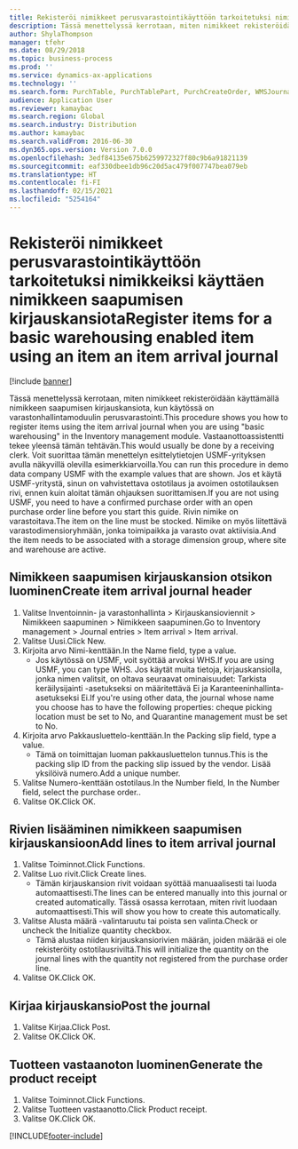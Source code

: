 ```yaml
---
title: Rekisteröi nimikkeet perusvarastointikäyttöön tarkoitetuksi nimikkeiksi käyttäen nimikkeen saapumisen kirjauskansiota
description: Tässä menettelyssä kerrotaan, miten nimikkeet rekisteröidään käyttämällä nimikkeen saapumisen kirjauskansiota, kun käytössä on varastonhallintamoduulin perusvarastointi.
author: ShylaThompson
manager: tfehr
ms.date: 08/29/2018
ms.topic: business-process
ms.prod: ''
ms.service: dynamics-ax-applications
ms.technology: ''
ms.search.form: PurchTable, PurchTablePart, PurchCreateOrder, WMSJournalTable, WMSJournalCreate, PurchEditLines
audience: Application User
ms.reviewer: kamaybac
ms.search.region: Global
ms.search.industry: Distribution
ms.author: kamaybac
ms.search.validFrom: 2016-06-30
ms.dyn365.ops.version: Version 7.0.0
ms.openlocfilehash: 3edf84135e675b6259972327f80c9b6a91821139
ms.sourcegitcommit: eaf330dbee1db96c20d5ac479f007747bea079eb
ms.translationtype: HT
ms.contentlocale: fi-FI
ms.lasthandoff: 02/15/2021
ms.locfileid: "5254164"
---
```

# <a name="register-items-for-a-basic-warehousing-enabled-item-using-an-item-an-item-arrival-journal"></a><span data-ttu-id="0edb2-103">Rekisteröi nimikkeet perusvarastointikäyttöön tarkoitetuksi nimikkeiksi käyttäen nimikkeen saapumisen kirjauskansiota</span><span class="sxs-lookup"><span data-stu-id="0edb2-103">Register items for a basic warehousing enabled item using an item an item arrival journal</span></span>

[!include [banner](../../includes/banner.md)]

<span data-ttu-id="0edb2-104">Tässä menettelyssä kerrotaan, miten nimikkeet rekisteröidään käyttämällä nimikkeen saapumisen kirjauskansiota, kun käytössä on varastonhallintamoduulin perusvarastointi.</span><span class="sxs-lookup"><span data-stu-id="0edb2-104">This procedure shows you how to register items using the item arrival journal when you are using "basic warehousing" in the Inventory management module.</span></span> <span data-ttu-id="0edb2-105">Vastaanottoassistentti tekee yleensä tämän tehtävän.</span><span class="sxs-lookup"><span data-stu-id="0edb2-105">This would usually be done by a receiving clerk.</span></span> <span data-ttu-id="0edb2-106">Voit suorittaa tämän menettelyn esittelytietojen USMF-yrityksen avulla näkyvillä olevilla esimerkkiarvoilla.</span><span class="sxs-lookup"><span data-stu-id="0edb2-106">You can run this procedure in demo data company USMF with the example values that are shown.</span></span>  <span data-ttu-id="0edb2-107">Jos et käytä USMF-yritystä, sinun on vahvistettava ostotilaus ja avoimen ostotilauksen rivi, ennen kuin aloitat tämän ohjauksen suorittamisen.</span><span class="sxs-lookup"><span data-stu-id="0edb2-107">If you are not using USMF, you need to have a confirmed purchase order with an open purchase order line before you start this guide.</span></span> <span data-ttu-id="0edb2-108">Rivin nimike on varastoitava.</span><span class="sxs-lookup"><span data-stu-id="0edb2-108">The item on the line must be stocked.</span></span> <span data-ttu-id="0edb2-109">Nimike on myös liitettävä varastodimensioryhmään, jonka toimipaikka ja varasto ovat aktiivisia.</span><span class="sxs-lookup"><span data-stu-id="0edb2-109">And the item needs to be associated with a storage dimension group, where site and warehouse are active.</span></span>


## <a name="create-item-arrival-journal-header"></a><span data-ttu-id="0edb2-110">Nimikkeen saapumisen kirjauskansion otsikon luominen</span><span class="sxs-lookup"><span data-stu-id="0edb2-110">Create item arrival journal header</span></span>
1. <span data-ttu-id="0edb2-111">Valitse Inventoinnin- ja varastonhallinta > Kirjauskansioviennit > Nimikkeen saapuminen > Nimikkeen saapuminen.</span><span class="sxs-lookup"><span data-stu-id="0edb2-111">Go to Inventory management > Journal entries > Item arrival > Item arrival.</span></span>
2. <span data-ttu-id="0edb2-112">Valitse Uusi.</span><span class="sxs-lookup"><span data-stu-id="0edb2-112">Click New.</span></span>
3. <span data-ttu-id="0edb2-113">Kirjoita arvo Nimi-kenttään.</span><span class="sxs-lookup"><span data-stu-id="0edb2-113">In the Name field, type a value.</span></span>
    * <span data-ttu-id="0edb2-114">Jos käytössä on USMF, voit syöttää arvoksi WHS.</span><span class="sxs-lookup"><span data-stu-id="0edb2-114">If you are using USMF, you can type WHS.</span></span> <span data-ttu-id="0edb2-115">Jos käytät muita tietoja, kirjauskansiolla, jonka nimen valitsit, on oltava seuraavat ominaisuudet: Tarkista keräilysijainti -asetukseksi on määritettävä Ei ja Karanteeninhallinta-asetukseksi Ei.</span><span class="sxs-lookup"><span data-stu-id="0edb2-115">If you're using other data, the journal whose name you choose has to have the following properties: cheque picking location must be set to No, and Quarantine management must be set to No.</span></span>  
4. <span data-ttu-id="0edb2-116">Kirjoita arvo Pakkausluettelo-kenttään.</span><span class="sxs-lookup"><span data-stu-id="0edb2-116">In the Packing slip field, type a value.</span></span>
    * <span data-ttu-id="0edb2-117">Tämä on toimittajan luoman pakkausluettelon tunnus.</span><span class="sxs-lookup"><span data-stu-id="0edb2-117">This is the packing slip ID from the packing slip issued by the vendor.</span></span> <span data-ttu-id="0edb2-118">Lisää yksilöivä numero.</span><span class="sxs-lookup"><span data-stu-id="0edb2-118">Add a unique number.</span></span>  
5. <span data-ttu-id="0edb2-119">Valitse Numero-kenttään ostotilaus.</span><span class="sxs-lookup"><span data-stu-id="0edb2-119">In the Number field, In the Number field, select the purchase order..</span></span>
6. <span data-ttu-id="0edb2-120">Valitse OK.</span><span class="sxs-lookup"><span data-stu-id="0edb2-120">Click OK.</span></span>

## <a name="add-lines-to-item-arrival-journal"></a><span data-ttu-id="0edb2-121">Rivien lisääminen nimikkeen saapumisen kirjauskansioon</span><span class="sxs-lookup"><span data-stu-id="0edb2-121">Add lines to item arrival journal</span></span>
1. <span data-ttu-id="0edb2-122">Valitse Toiminnot.</span><span class="sxs-lookup"><span data-stu-id="0edb2-122">Click Functions.</span></span>
2. <span data-ttu-id="0edb2-123">Valitse Luo rivit.</span><span class="sxs-lookup"><span data-stu-id="0edb2-123">Click Create lines.</span></span>
    * <span data-ttu-id="0edb2-124">Tämän kirjauskansion rivit voidaan syöttää manuaalisesti tai luoda automaattisesti.</span><span class="sxs-lookup"><span data-stu-id="0edb2-124">The lines can be entered manually into this journal or created automatically.</span></span> <span data-ttu-id="0edb2-125">Tässä osassa kerrotaan, miten rivit luodaan automaattisesti.</span><span class="sxs-lookup"><span data-stu-id="0edb2-125">This will show you how to create this automatically.</span></span>  
3. <span data-ttu-id="0edb2-126">Valitse Alusta määrä -valintaruutu tai poista sen valinta.</span><span class="sxs-lookup"><span data-stu-id="0edb2-126">Check or uncheck the Initialize quantity checkbox.</span></span>
    * <span data-ttu-id="0edb2-127">Tämä alustaa niiden kirjauskansiorivien määrän, joiden määrää ei ole rekisteröity ostotilausriviltä.</span><span class="sxs-lookup"><span data-stu-id="0edb2-127">This will initialize the quantity on the journal lines with the quantity not registered from the purchase order line.</span></span>  
4. <span data-ttu-id="0edb2-128">Valitse OK.</span><span class="sxs-lookup"><span data-stu-id="0edb2-128">Click OK.</span></span>

## <a name="post-the-journal"></a><span data-ttu-id="0edb2-129">Kirjaa kirjauskansio</span><span class="sxs-lookup"><span data-stu-id="0edb2-129">Post the journal</span></span>
1. <span data-ttu-id="0edb2-130">Valitse Kirjaa.</span><span class="sxs-lookup"><span data-stu-id="0edb2-130">Click Post.</span></span>
2. <span data-ttu-id="0edb2-131">Valitse OK.</span><span class="sxs-lookup"><span data-stu-id="0edb2-131">Click OK.</span></span>

## <a name="generate-the-product-receipt"></a><span data-ttu-id="0edb2-132">Tuotteen vastaanoton luominen</span><span class="sxs-lookup"><span data-stu-id="0edb2-132">Generate the product receipt</span></span>
1. <span data-ttu-id="0edb2-133">Valitse Toiminnot.</span><span class="sxs-lookup"><span data-stu-id="0edb2-133">Click Functions.</span></span>
2. <span data-ttu-id="0edb2-134">Valitse Tuotteen vastaanotto.</span><span class="sxs-lookup"><span data-stu-id="0edb2-134">Click Product receipt.</span></span>
3. <span data-ttu-id="0edb2-135">Valitse OK.</span><span class="sxs-lookup"><span data-stu-id="0edb2-135">Click OK.</span></span>



[!INCLUDE[footer-include](../../../includes/footer-banner.md)]